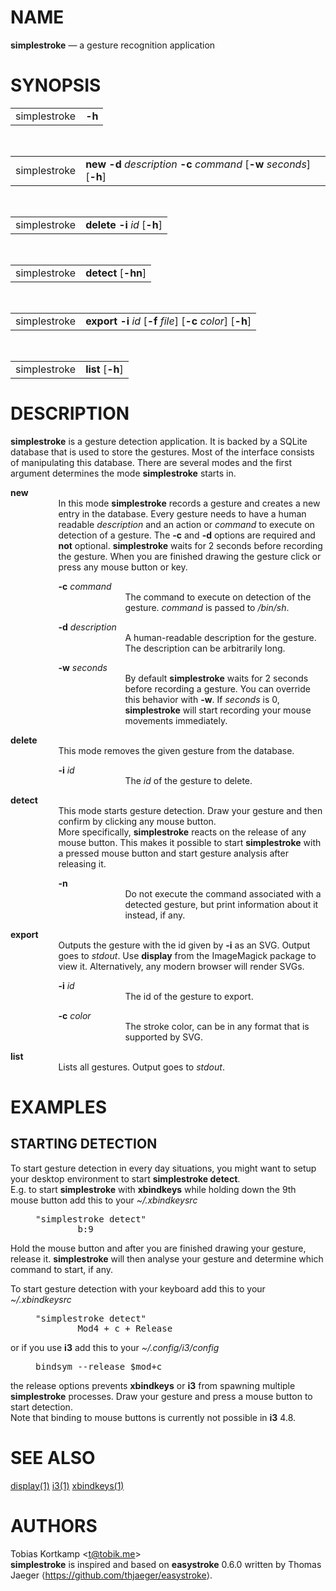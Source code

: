 <div class="mandoc">
<div class="section">
<h1 id="x4e414d45">NAME</h1> <b class="name">simplestroke</b> &#8212; <span class="desc">a gesture recognition application</span></div>
<div class="section">
<h1 id="x53594e4f50534953">SYNOPSIS</h1><table class="synopsis">
<col style="width: 12.00ex;"/>
<col/>
<tbody>
<tr>
<td>
simplestroke</td>
<td>
<b class="flag">-h</b></td>
</tr>
</tbody>
</table>
<br/>
<table class="synopsis">
<col style="width: 12.00ex;"/>
<col/>
<tbody>
<tr>
<td>
simplestroke</td>
<td>
<b class="flag">new</b> <b class="flag">-d</b> <i class="arg">description</i> <b class="flag">-c</b> <i class="arg">command</i> [<span class="opt"><b class="flag">-w</b> <i class="arg">seconds</i></span>] [<span class="opt"><b class="flag">-h</b></span>]</td>
</tr>
</tbody>
</table>
<br/>
<table class="synopsis">
<col style="width: 12.00ex;"/>
<col/>
<tbody>
<tr>
<td>
simplestroke</td>
<td>
<b class="flag">delete</b> <b class="flag">-i</b> <i class="arg">id</i> [<span class="opt"><b class="flag">-h</b></span>]</td>
</tr>
</tbody>
</table>
<br/>
<table class="synopsis">
<col style="width: 12.00ex;"/>
<col/>
<tbody>
<tr>
<td>
simplestroke</td>
<td>
<b class="flag">detect</b> [<span class="opt"><b class="flag">-hn</b></span>]</td>
</tr>
</tbody>
</table>
<br/>
<table class="synopsis">
<col style="width: 12.00ex;"/>
<col/>
<tbody>
<tr>
<td>
simplestroke</td>
<td>
<b class="flag">export</b> <b class="flag">-i</b> <i class="arg">id</i> [<span class="opt"><b class="flag">-f</b> <i class="arg">file</i></span>] [<span class="opt"><b class="flag">-c</b> <i class="arg">color</i></span>] [<span class="opt"><b class="flag">-h</b></span>]</td>
</tr>
</tbody>
</table>
<br/>
<table class="synopsis">
<col style="width: 12.00ex;"/>
<col/>
<tbody>
<tr>
<td>
simplestroke</td>
<td>
<b class="flag">list</b> [<span class="opt"><b class="flag">-h</b></span>]</td>
</tr>
</tbody>
</table>
</div>
<div class="section">
<h1 id="x4445534352495054494f4e">DESCRIPTION</h1> <b class="name">simplestroke</b> is a gesture detection application.  It is backed by a SQLite database that is used to store the gestures.  Most of the interface consists of manipulating this database.  There are several modes and the first argument determines the mode <b class="name">simplestroke</b> starts in.<dl style="margin-top: 0.00em;margin-bottom: 0.00em;" class="list list-tag">
<dt class="list-tag" style="margin-top: 1.00em;">
<b class="flag">new</b></dt>
<dd class="list-tag" style="margin-left: 10.00ex;">
In this mode <b class="name">simplestroke</b> records a gesture and creates a new entry in the database. Every gesture needs to have a human readable <i class="arg">description</i> and an action or <i class="arg">command</i> to execute on detection of a gesture. The <b class="flag">-c</b> and <b class="flag">-d</b> options are required and  <b>not</b> optional. <b class="name">simplestroke</b> waits for 2 seconds before recording the gesture.  When you are finished drawing the gesture click or press any mouse button or key.<dl style="margin-top: 0.00em;margin-bottom: 0.00em;" class="list list-tag">
<dt class="list-tag" style="margin-top: 1.00em;">
<b class="flag">-c</b> <i class="arg">command</i></dt>
<dd class="list-tag" style="margin-left: 14.00ex;">
The command to execute on detection of the gesture. <i class="arg">command</i> is passed to <i class="file">/bin/sh</i>.</dd>
<dt class="list-tag" style="margin-top: 1.00em;">
<b class="flag">-d</b> <i class="arg">description</i></dt>
<dd class="list-tag" style="margin-left: 14.00ex;">
A human-readable description for the gesture.  The description can be arbitrarily long.</dd>
<dt class="list-tag" style="margin-top: 1.00em;">
<b class="flag">-w</b> <i class="arg">seconds</i></dt>
<dd class="list-tag" style="margin-left: 14.00ex;">
By default <b class="name">simplestroke</b> waits for 2 seconds before recording a gesture. You can override this behavior with <b class="flag">-w</b>. If <i class="arg">seconds</i> is 0, <b class="name">simplestroke</b> will start recording your mouse movements immediately.</dd>
</dl>
</dd>
<dt class="list-tag" style="margin-top: 1.00em;">
<b class="flag">delete</b></dt>
<dd class="list-tag" style="margin-left: 10.00ex;">
This mode removes the given gesture from the database.<dl style="margin-top: 0.00em;margin-bottom: 0.00em;" class="list list-tag">
<dt class="list-tag" style="margin-top: 1.00em;">
<b class="flag">-i</b> <i class="arg">id</i></dt>
<dd class="list-tag" style="margin-left: 14.00ex;">
The <i class="arg">id</i> of the gesture to delete.</dd>
</dl>
</dd>
<dt class="list-tag" style="margin-top: 1.00em;">
<b class="flag">detect</b></dt>
<dd class="list-tag" style="margin-left: 10.00ex;">
This mode starts gesture detection.  Draw your gesture and then confirm by clicking any mouse button.<div class="spacer">
</div>
More specifically, <b class="name">simplestroke</b> reacts on the release of any mouse button.  This makes it possible to start <b class="name">simplestroke</b> with a pressed mouse button and start gesture analysis after releasing it.<dl style="margin-top: 0.00em;margin-bottom: 0.00em;" class="list list-tag">
<dt class="list-tag" style="margin-top: 1.00em;">
<b class="flag">-n</b></dt>
<dd class="list-tag" style="margin-left: 14.00ex;">
Do not execute the command associated with a detected gesture, but print information about it instead, if any.</dd>
</dl>
</dd>
<dt class="list-tag" style="margin-top: 1.00em;">
<b class="flag">export</b></dt>
<dd class="list-tag" style="margin-left: 10.00ex;">
Outputs the gesture with the id given by <b class="flag">-i</b> as an SVG.  Output goes to <i class="arg">stdout</i>. Use  <b>display</b> from the ImageMagick package to view it. Alternatively, any modern browser will render SVGs.<dl style="margin-top: 0.00em;margin-bottom: 0.00em;" class="list list-tag">
<dt class="list-tag" style="margin-top: 1.00em;">
<b class="flag">-i</b> <i class="arg">id</i></dt>
<dd class="list-tag" style="margin-left: 14.00ex;">
The id of the gesture to export.</dd>
<dt class="list-tag" style="margin-top: 1.00em;">
<b class="flag">-c</b> <i class="arg">color</i></dt>
<dd class="list-tag" style="margin-left: 14.00ex;">
The stroke color, can be in any format that is supported by SVG.</dd>
</dl>
</dd>
<dt class="list-tag" style="margin-top: 1.00em;">
<b class="flag">list</b></dt>
<dd class="list-tag" style="margin-left: 10.00ex;">
Lists all gestures.  Output goes to <i class="arg">stdout</i>.</dd>
</dl>
</div>
<div class="section">
<h1 id="x4558414d504c4553">EXAMPLES</h1><div class="subsection">
<h2 id="x5354415254494e4720444554454354494f4e">STARTING DETECTION</h2> To start gesture detection in every day situations, you might want to setup your desktop environment to start  <b>simplestroke detect</b>.<div class="spacer">
</div>
E.g. to start <b class="name">simplestroke</b> with  <b>xbindkeys</b> while holding down the 9th mouse button add this to your <i class="file">~/.xbindkeysrc</i><div class="spacer">
</div>
<pre style="margin-left: 5.00ex;" class="lit display">
&quot;simplestroke detect&quot; 
        b:9</pre>
<div class="spacer">
</div>
Hold the mouse button and after you are finished drawing your gesture, release it. <b class="name">simplestroke</b> will then analyse your gesture and determine which command to start, if any.<div style="height: 1.00em;">
&#160;</div>
To start gesture detection with your keyboard add this to your <i class="file">~/.xbindkeysrc</i><div class="spacer">
</div>
<pre style="margin-left: 5.00ex;" class="lit display">
&quot;simplestroke detect&quot; 
        Mod4 + c + Release</pre>
<div class="spacer">
</div>
or if you use <b>i3</b> add this to your <i class="file">~/.config/i3/config</i><div class="spacer">
</div>
<pre style="margin-left: 5.00ex;" class="lit display">
bindsym --release $mod+c</pre>
<div class="spacer">
</div>
the release options prevents <b>xbindkeys</b> or <b>i3</b> from spawning multiple <b class="name">simplestroke</b> processes.  Draw your gesture and press a mouse button to start detection.<div class="spacer">
</div>
Note that binding to mouse buttons is currently not possible in <b>i3</b> 4.8.</div>
</div>
<div class="section">
<h1 id="x53454520414c534f">SEE ALSO</h1> <a class="link-man" href="http://www.openbsd.org/cgi-bin/man.cgi/OpenBSD-current/man1/display.1?query=display&amp;sec=1">display(1)</a> <a class="link-man" href="http://www.openbsd.org/cgi-bin/man.cgi/OpenBSD-current/man1/i3.1?query=i3&amp;sec=1">i3(1)</a> <a class="link-man" href="http://www.openbsd.org/cgi-bin/man.cgi/OpenBSD-current/man1/xbindkeys.1?query=xbindkeys&amp;sec=1">xbindkeys(1)</a></div>
<div class="section">
<h1 id="x415554484f5253">AUTHORS</h1> <span class="author">Tobias Kortkamp</span> &lt;<a class="link-mail" href="mailto:t@tobik.me">t@tobik.me</a>&gt;<div class="spacer">
</div>
<b class="name">simplestroke</b> is inspired and based on  <b>easystroke</b> 0.6.0 written by Thomas Jaeger &#10216;<a class="link-ext" href="https://github.com/thjaeger/easystroke">https://github.com/thjaeger/easystroke</a>&#10217;.</div>
</div>

